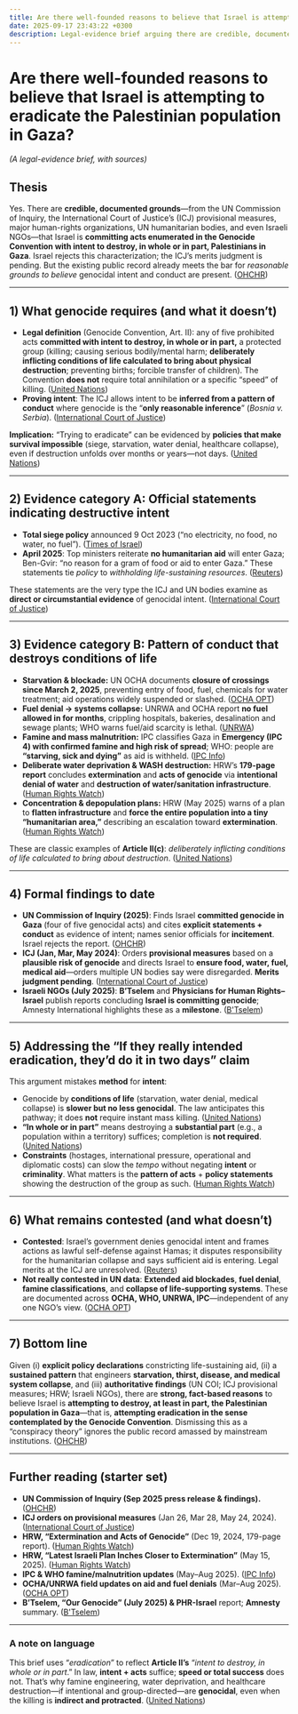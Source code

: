 ```yaml
---
title: Are there well-founded reasons to believe that Israel is attempting to eradicate the Palestinian population in Gaza?
date: 2025-09-17 23:43:22 +0300
description: Legal‑evidence brief arguing there are credible, documented grounds—spanning UN findings, ICJ orders, major NGOs and Israeli sources—that Israel is committing genocide in Gaza via policies that engineer life‑destroying conditions, and why “speed” doesn’t negate intent.
---
```

# Are there well-founded reasons to believe that Israel is attempting to eradicate the Palestinian population in Gaza?

*(A legal-evidence brief, with sources)*

## Thesis

Yes. There are **credible, documented grounds**—from the UN Commission of Inquiry, the International Court of Justice’s (ICJ) provisional measures, major human-rights organizations, UN humanitarian bodies, and even Israeli NGOs—that Israel is **committing acts enumerated in the Genocide Convention with intent to destroy, in whole or in part, Palestinians in Gaza**. Israel rejects this characterization; the ICJ’s merits judgment is pending. But the existing public record already meets the bar for *reasonable grounds to believe* genocidal intent and conduct are present. ([OHCHR][1])

---

## 1) What genocide requires (and what it **doesn’t**)

* **Legal definition** (Genocide Convention, Art. II): any of five prohibited acts **committed with intent to destroy, in whole or in part,** a protected group (killing; causing serious bodily/mental harm; **deliberately inflicting conditions of life calculated to bring about physical destruction**; preventing births; forcible transfer of children). The Convention **does not** require total annihilation or a specific “speed” of killing. ([United Nations][2])
* **Proving intent**: The ICJ allows intent to be **inferred from a pattern of conduct** where genocide is the “**only reasonable inference**” (*Bosnia v. Serbia*). ([International Court of Justice][3])

**Implication:** “Trying to eradicate” can be evidenced by **policies that make survival impossible** (siege, starvation, water denial, healthcare collapse), even if destruction unfolds over months or years—not days. ([United Nations][2])

---

## 2) Evidence category A: **Official statements indicating destructive intent**

* **Total siege policy** announced 9 Oct 2023 (“no electricity, no food, no water, no fuel”). ([Times of Israel][4])
* **April 2025**: Top ministers reiterate **no humanitarian aid** will enter Gaza; Ben-Gvir: “no reason for a gram of food or aid to enter Gaza.” These statements tie *policy* to *withholding life-sustaining resources*. ([Reuters][5])

These statements are the very type the ICJ and UN bodies examine as **direct or circumstantial evidence** of genocidal intent. ([International Court of Justice][6])

---

## 3) Evidence category B: **Pattern of conduct that destroys conditions of life**

* **Starvation & blockade:** UN OCHA documents **closure of crossings since March 2, 2025**, preventing entry of food, fuel, chemicals for water treatment; aid operations widely suspended or slashed. ([OCHA OPT][7])
* **Fuel denial → systems collapse:** UNRWA and OCHA report **no fuel allowed in for months**, crippling hospitals, bakeries, desalination and sewage plants; WHO warns fuel/aid scarcity is lethal. ([UNRWA][8])
* **Famine and mass malnutrition:** IPC classifies Gaza in **Emergency (IPC 4) with confirmed famine and high risk of spread**; WHO: people are **“starving, sick and dying”** as aid is withheld. ([IPC Info][9])
* **Deliberate water deprivation & WASH destruction:** HRW’s **179-page report** concludes **extermination** and **acts of genocide** via **intentional denial of water** and **destruction of water/sanitation infrastructure**. ([Human Rights Watch][10])
* **Concentration & depopulation plans:** HRW (May 2025) warns of a plan to **flatten infrastructure** and **force the entire population into a tiny “humanitarian area,”** describing an escalation toward **extermination**. ([Human Rights Watch][11])

These are classic examples of **Article II(c)**: *deliberately inflicting conditions of life calculated to bring about destruction*. ([United Nations][2])

---

## 4) Formal findings to date

* **UN Commission of Inquiry (2025)**: Finds Israel **committed genocide in Gaza** (four of five genocidal acts) and cites **explicit statements + conduct** as evidence of intent; names senior officials for **incitement**. Israel rejects the report. ([OHCHR][1])
* **ICJ (Jan, Mar, May 2024)**: Orders **provisional measures** based on a **plausible risk of genocide** and directs Israel to **ensure food, water, fuel, medical aid**—orders multiple UN bodies say were disregarded. **Merits judgment pending**. ([International Court of Justice][12])
* **Israeli NGOs (July 2025)**: **B’Tselem** and **Physicians for Human Rights–Israel** publish reports concluding **Israel is committing genocide**; Amnesty International highlights these as a **milestone**. ([B'Tselem][13])

---

## 5) Addressing the “If they really intended eradication, they’d do it in two days” claim

This argument mistakes **method** for **intent**:

* Genocide by **conditions of life** (starvation, water denial, medical collapse) is **slower but no less genocidal**. The law anticipates this pathway; it does **not** require instant mass killing. ([United Nations][2])
* **“In whole or in part”** means destroying a **substantial part** (e.g., a population within a territory) suffices; completion is **not required**. ([United Nations][2])
* **Constraints** (hostages, international pressure, operational and diplomatic costs) can slow the *tempo* without negating **intent** or **criminality**. What matters is the **pattern of acts** + **policy statements** showing the destruction of the group as such. ([Human Rights Watch][11])

---

## 6) What remains contested (and what doesn’t)

* **Contested**: Israel’s government denies genocidal intent and frames actions as lawful self-defense against Hamas; it disputes responsibility for the humanitarian collapse and says sufficient aid is entering. Legal merits at the ICJ are unresolved. ([Reuters][14])
* **Not really contested in UN data**: **Extended aid blockades**, **fuel denial**, **famine classifications**, and **collapse of life-supporting systems**. These are documented across **OCHA, WHO, UNRWA, IPC**—independent of any one NGO’s view. ([OCHA OPT][7])

---

## 7) Bottom line

Given (i) **explicit policy declarations** constricting life-sustaining aid, (ii) a **sustained pattern** that engineers **starvation, thirst, disease, and medical system collapse**, and (iii) **authoritative findings** (UN COI; ICJ provisional measures; HRW; Israeli NGOs), there are **strong, fact-based reasons** to believe Israel is **attempting to destroy, at least in part, the Palestinian population in Gaza**—that is, **attempting eradication in the sense contemplated by the Genocide Convention**. Dismissing this as a “conspiracy theory” ignores the public record amassed by mainstream institutions. ([OHCHR][1])

---

## Further reading (starter set)

* **UN Commission of Inquiry (Sep 2025 press release & findings).** ([OHCHR][1])
* **ICJ orders on provisional measures** (Jan 26, Mar 28, May 24, 2024). ([International Court of Justice][6])
* **HRW, “Extermination and Acts of Genocide”** (Dec 19, 2024, 179-page report). ([Human Rights Watch][10])
* **HRW, “Latest Israeli Plan Inches Closer to Extermination”** (May 15, 2025). ([Human Rights Watch][11])
* **IPC & WHO famine/malnutrition updates** (May–Aug 2025). ([IPC Info][9])
* **OCHA/UNRWA field updates on aid and fuel denials** (Mar–Aug 2025). ([OCHA OPT][7])
* **B’Tselem, “Our Genocide” (July 2025) & PHR-Israel** report; **Amnesty** summary. ([B'Tselem][13])

---

### A note on language

This brief uses “*eradication*” to reflect **Article II’s** “*intent to destroy, in whole or in part*.” In law, **intent + acts** suffice; **speed or total success** does not. That’s why famine engineering, water deprivation, and healthcare destruction—if intentional and group-directed—are **genocidal**, even when the killing is **indirect and protracted**. ([United Nations][2])

[1]: https://www.ohchr.org/en/press-releases/2025/09/israel-has-committed-genocide-gaza-strip-un-commission-finds?utm_source=chatgpt.com "Israel has committed genocide in the Gaza Strip, UN ..."
[2]: https://www.un.org/en/genocideprevention/documents/atrocity-crimes/Doc.1_Convention%20on%20the%20Prevention%20and%20Punishment%20of%20the%20Crime%20of%20Genocide.pdf?utm_source=chatgpt.com "Convention on the Prevention and Punishment of ..."
[3]: https://www.icj-cij.org/case/118?utm_source=chatgpt.com "Application of the Convention on the Prevention and ..."
[4]: https://www.timesofisrael.com/liveblog_entry/defense-minister-announces-complete-siege-of-gaza-no-power-food-or-fuel/?utm_source=chatgpt.com "Defense minister announces 'complete siege' of Gaza"
[5]: https://www.reuters.com/world/middle-east/israeli-defense-minister-says-no-humanitarian-aid-enter-gaza-tool-pressure-hamas-2025-04-16/?utm_source=chatgpt.com "Israeli defense minister says no humanitarian aid to enter ..."
[6]: https://www.icj-cij.org/node/203447?utm_source=chatgpt.com "Order of 26 January 2024 | INTERNATIONAL COURT OF ..."
[7]: https://www.ochaopt.org/content/gaza-humanitarian-response-update-2-15-march-2025?utm_source=chatgpt.com "Gaza Humanitarian Response Update | 2 - 15 March 2025"
[8]: https://www.unrwa.org/resources/reports/unrwa-situation-report-178-situation-gaza-strip-and-west-bank-including-east-jerusalem?utm_source=chatgpt.com "UNRWA Situation Report #178 on the Humanitarian Crisis ..."
[9]: https://www.ipcinfo.org/ipcinfo-website/countries-in-focus-archive/issue-124/en/?utm_source=chatgpt.com "The Gaza Strip is still confronted with a critical risk of ..."
[10]: https://www.hrw.org/report/2024/12/19/extermination-and-acts-genocide/israel-deliberately-depriving-palestinians-gaza?utm_source=chatgpt.com "Extermination and Acts of Genocide: Israel Deliberately ..."
[11]: https://www.hrw.org/news/2025/05/15/gaza-latest-israeli-plan-inches-closer-extermination?utm_source=chatgpt.com "Gaza: Latest Israeli Plan Inches Closer to Extermination"
[12]: https://www.icj-cij.org/node/203454?utm_source=chatgpt.com "Summary of the Order of 26 January 2024"
[13]: https://www.btselem.org/sites/default/files/publications/202507_our_genocide_eng.pdf?utm_source=chatgpt.com "July 2025"
[14]: https://www.reuters.com/world/middle-east/un-inquiry-finds-top-israeli-officials-incited-genocide-gaza-2025-09-16/?utm_source=chatgpt.com "UN inquiry finds top Israeli officials incited genocide in Gaza"
